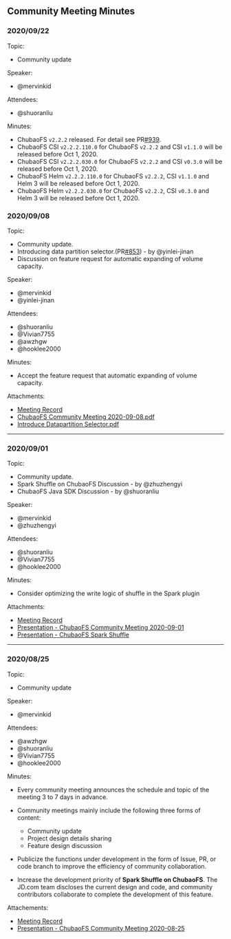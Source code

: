 ## Community Meeting Minutes

### 2020/09/22
Topic:
- Community update

Speaker:
- @mervinkid

Attendees:
- @shuoranliu

Minutes:
- ChubaoFS `v2.2.2` released. For detail see PR[#939](https://github.com/chubaofs/chubaofs/pull/939).
- ChubaoFS CSI `v2.2.2.110.0` for ChubaoFS `v2.2.2` and CSI `v1.1.0` will be released before Oct 1, 2020.
- ChubaoFS CSI `v2.2.2.030.0` for ChubaoFS `v2.2.2` and CSI `v0.3.0` will be released before Oct 1, 2020.
- ChubaoFS Helm `v2.2.2.110.0` for ChubaoFS `v2.2.2`, CSI `v1.1.0` and Helm 3 will be released before Oct 1, 2020.
- ChubaoFS Helm `v2.2.2.030.0` for ChubaoFS `v2.2.2`, CSI `v0.3.0` and Helm 3 will be released before Oct 1, 2020.

### 2020/09/08
Topic:
- Community update.
- Introducing data partition selector.(PR[#853](https://github.com/chubaofs/chubaofs/pull/853)) - by @yinlei-jinan
- Discussion on feature request for automatic expanding of volume capacity.

Speaker:
- @mervinkid
- @yinlei-jinan

Attendees:
- @shuoranliu
- @Vivian7755
- @awzhgw
- @hooklee2000 

Minutes:

- Accept the feature request that automatic expanding of volume capacity.

Attachments:

- [Meeting Record](https://zoom.com.cn/rec/share/H33yQk9iLnUpQ65eBOrbw73OmrnnbCDCHcc81cgwABVw1Ea59ZV0GrRHRXkGeFc.-YyxwDuc6En1tRX_?startTime=1599568863000)
- [ChubaoFS Community Meeting 2020-09-08.pdf](https://github.com/chubaofs/chubaofs/files/5192669/ChubaoFS.Community.Meeting.2020-09-08.pdf)
- [Introduce Datapartition Selector.pdf](https://github.com/chubaofs/chubaofs/files/5192678/Introduce.Datapartition.Selector.pdf)

***

### 2020/09/01

Topic:
- Community update.
- Spark Shuffle on ChubaoFS Discussion - by @zhuzhengyi
- ChubaoFS Java SDK Discussion - by @shuoranliu

Speaker:
- @mervinkid
- @zhuzhengyi

Attendees:
- @shuoranliu
- @Vivian7755
- @hooklee2000 

Minutes:
- Consider optimizing the write logic of shuffle in the Spark plugin

Attachments: 
- [Meeting Record](https://zoom.com.cn/rec/share/nEabSJWRxn1RV-aFA8_uHwYH411nynvYW5oGh77KgvaKznMwA9qjILPMY7JSf22h.aWZToRwEsINDOIDz?startTime=1598965131000)
- [Presentation - ChubaoFS Community Meeting 2020-09-01](https://github.com/chubaofs/chubaofs/files/5165754/ChubaoFS.Community.Meeting.2020-09-01.pdf)
- [Presentation - ChubaoFS Spark Shuffle](https://github.com/chubaofs/chubaofs/files/5165848/ChubaoFS.Spark.Shuffle.Research.pdf)

***

### 2020/08/25

Topic:
- Community update

Speaker: 
- @mervinkid

Attendees: 
- @awzhgw
- @shuoranliu
- @Vivian7755
- @hooklee2000 

Minutes:
- Every community meeting announces the schedule and topic of the meeting 3 to 7 days in advance.

- Community meetings mainly include the following three forms of content:
  - Community update
  - Project design details sharing
  - Feature design discussion

- Publicize the functions under development in the form of Issue, PR, or code branch to improve the efficiency of community collaboration.

- Increase the development priority of **Spark Shuffle on ChubaoFS**. The JD.com team discloses the current design and code, and community contributors collaborate to complete the development of this feature.

Attachements:
- [Meeting Record](https://zoom.com.cn/rec/share/7tBXHbjU91tOXYnptlDVf_QqJ8e7aaa80yYbrvsLzE6n2rYACfmybVlE-otSmjIE?startTime=1598359513000)
- [Presentation - ChubaoFS Community Meeting 2020-08-25](https://github.com/chubaofs/chubaofs/files/5144711/ChubaoFS.Community.Meeting.2020-8-25.pdf)